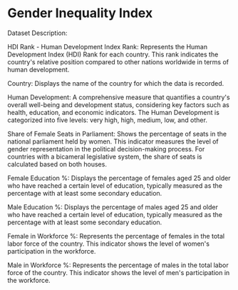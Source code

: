 # Gender Inequality Index

Dataset Description: 

HDI Rank - Human Development Index Rank:
Represents the Human Development Index (HDI) Rank for each country. This rank indicates the country's relative position compared to other nations worldwide in terms of human development.

Country:
Displays the name of the country for which the data is recorded.

Human Development:
A comprehensive measure that quantifies a country's overall well-being and development status, considering key factors such as health, education, and economic indicators. The Human Development is categorized into five levels: very high, high, medium, low, and other.

Share of Female Seats in Parliament:
Shows the percentage of seats in the national parliament held by women. This indicator measures the level of gender representation in the political decision-making process. For countries with a bicameral legislative system, the share of seats is calculated based on both houses.

Female Education %:
Displays the percentage of females aged 25 and older who have reached a certain level of education, typically measured as the percentage with at least some secondary education.

Male Education %:
Displays the percentage of males aged 25 and older who have reached a certain level of education, typically measured as the percentage with at least some secondary education.

Female in Workforce %:
Represents the percentage of females in the total labor force of the country. This indicator shows the level of women's participation in the workforce.

Male in Workforce %:
Represents the percentage of males in the total labor force of the country. This indicator shows the level of men's participation in the workforce.
